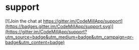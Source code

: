 # support

[![Join the chat at https://gitter.im/CodeMillApp/support](https://badges.gitter.im/CodeMillApp/support.svg)](https://gitter.im/CodeMillApp/support?utm_source=badge&utm_medium=badge&utm_campaign=pr-badge&utm_content=badge)
